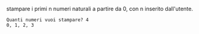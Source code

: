 stampare i primi n numeri naturali a partire da 0, con n inserito dall'utente.

```text
Quanti numeri vuoi stampare? 4
0, 1, 2, 3
```
